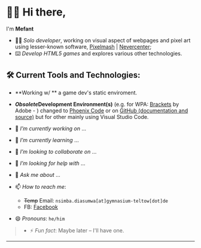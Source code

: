 # 👋🏿 Hi there,
I'm **Mefant**

* 👦🏿 *Solo developer*, working on visual aspect of webpages and pixel art using lesser-known software, [Pixelmash](https://nevercenter.com/pixelmash/ "Pixelmash by Nevercenter") | [Nevercenter](https://nevercenter.com/ "Nevercenter");
* ⌨️ *Develop HTML5 games* and explores various other technologies.

## 🛠️ Current Tools and Technologies:
 * **Working w/ ** a game dev's static enviroment.
 * ***Obsolete*Development Environment(s)** (e.g. for WPA: [Brackets](https://brackets.io/ "Brackets is maintained by the brackets.io community") by Adobe - ) changed to [Phoenix Code](https://phcode.io/ "Phoenix is a modern open-source and free software code editor") or on [GitHub (documentation and source)](https://github.com/phcode-dev/phoenix/) but for other mainly using Visual Studio Code.

* 🔭 _I’m currently working on_ ...
* 🌱 _I’m currently learning_ ...
* 👯 _I’m looking to collaborate on_ ...
* 🤔 _I’m looking for help with_ ...
* 💬 _Ask me about_ ...
* 📫 _How to reach me_:
  * ~~Temp~~ Email: `nsimba.diasumwa[at]gymnasium-teltow[dot]de`
  * FB: [Facebook](https://www.facebook.com/dieter.bodof "My Facebook Profile")
* 😄 *Pronouns*: `he/him`
> * ⚡ _Fun fact_: Maybe later – I'll have one.

* * *
<!--TODO: Add more **stuff** but not necessarily update sections regularly-->
